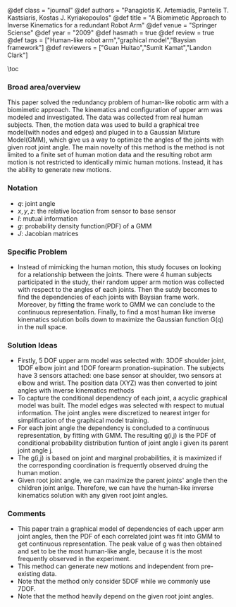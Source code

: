 @def class = "journal"
@def authors = "Panagiotis K. Artemiadis, Pantelis T. Kastsiaris, Kostas J. Kyriakopoulos"
@def title = "A Biomimetic Approach to Inverse Kinematics for a redundant Robot Arm"
@def venue = "Springer Sciense"
@def year = "2009"
@def hasmath = true
@def review = true
@def tags = ["Human-like robot arm","graphical model","Baysian framework"]
@def reviewers = ["Guan Huitao","Sumit Kamat","Landon Clark"]

\toc
### Broad area/overview
This paper solved the redundancy problem of human-like robotic arm with a biomimetic approach. The kinematics and configuration of upper arm was modeled and investigated. The data was collected from real human subjects. Then, the motion data was used to build a graphical tree model(with nodes and edges) and pluged in to a Gaussian Mixture Model(GMM), which give us a way to optimize the angles of the joints with given root joint angle. The main novelty of this method is the method is not limited to a finite set of human motion data and the resulting robot arm motion is not restricted to identically mimic human motions. Instead, it has the ability to generate new motions.

### Notation
* $q$: joint angle
* $x,y,z$: the relative location from sensor to base sensor
* $I$: mutual information
* $g$: probability density function(PDF) of a GMM
* $J$: Jacobian matrices

### Specific Problem
* Instead of mimicking the human motion, this study focuses on looking for a relationship between the joints. There were 4 human subjects participated in the study, their random upper arm motion was collected with respect to the angles of each joints. Then the sutdy becomes to find the dependencies of each joints with Baysian frame work. Moreover, by fitting the frame work to GMM we can conclude to the continuous representation. Finally, to find a most human like inverse kinematics solution boils down to maximize the Gaussian function G(q) in the null space.

### Solution Ideas
* Firstly, 5 DOF upper arm model was selected with: 3DOF shoulder joint, 1DOF elbow joint and 1DOF forearm pronation-supination. The subjects have 3 sensors attached: one base sensor at shoulder, two sensors at elbow and wrist. The position data (XYZ) was then converted to joint angles with inverse kinematics methods
* To capture the conditional dependency of each joint, a acyclic graphical model was built. The model edges was selected with respect to mutual information. The joint angles were discretized to nearest intger for simplification of the graphical model training.
* For each joint angle the dependency is concluded to a continuous representation, by fitting with GMM. The resulting g(i,j) is the PDF of conditional probability distribution funtion of joint angle i given its parent joint angle j.
* The g(i,j) is based on joint and marginal probabilities, it is maximized  if the corresponding coordination is frequently observed druing the human motion.
* Given root joint angle, we can maximize the parent joints' angle then the children joint anlge. Therefore, we can have the human-like inverse kinematics solution with any given root joint angles.



### Comments
 * This paper train a graphical model of dependencies of each upper arm joint angles, then the PDF of each correlated joint was fit into GMM to get continuous representation. The peak value of g was then obtained and set to be the most human-like angle, because it is the most frequently observed in the experiment.
 * This method can generate new motions and independent from pre-existing data.
 * Note that the method only consider 5DOF while we commonly use 7DOF.
 * Note that the method heavily depend on the given root joint angles.
